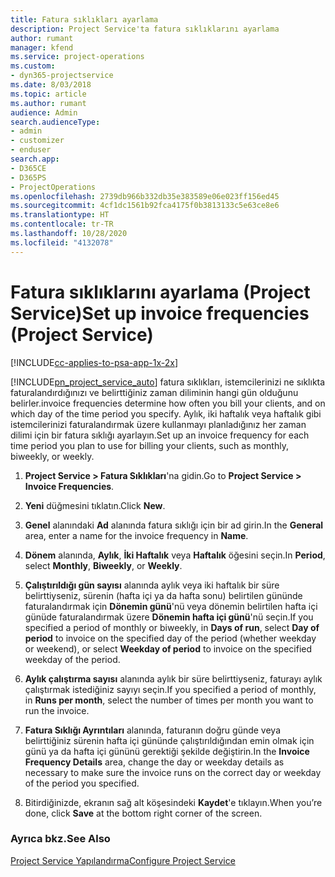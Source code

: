 ```yaml
---
title: Fatura sıklıkları ayarlama
description: Project Service'ta fatura sıklıklarını ayarlama
author: rumant
manager: kfend
ms.service: project-operations
ms.custom:
- dyn365-projectservice
ms.date: 8/03/2018
ms.topic: article
ms.author: rumant
audience: Admin
search.audienceType:
- admin
- customizer
- enduser
search.app:
- D365CE
- D365PS
- ProjectOperations
ms.openlocfilehash: 2739db966b332db35e383589e06e023ff156ed45
ms.sourcegitcommit: 4cf1dc1561b92fca4175f0b3813133c5e63ce8e6
ms.translationtype: HT
ms.contentlocale: tr-TR
ms.lasthandoff: 10/28/2020
ms.locfileid: "4132078"
---
```

# <a name="set-up-invoice-frequencies-project-service"></a><span data-ttu-id="efc20-103">Fatura sıklıklarını ayarlama (Project Service)</span><span class="sxs-lookup"><span data-stu-id="efc20-103">Set up invoice frequencies (Project Service)</span></span>

[!INCLUDE[cc-applies-to-psa-app-1x-2x](../includes/cc-applies-to-psa-app-1x-2x.md)]

[!INCLUDE[pn_project_service_auto](../includes/pn-project-service-auto.md)] <span data-ttu-id="efc20-104">fatura sıklıkları, istemcilerinizi ne sıklıkta faturalandırdığınızı ve belirttiğiniz zaman diliminin hangi gün olduğunu belirler.</span><span class="sxs-lookup"><span data-stu-id="efc20-104">invoice frequencies determine how often you bill your clients, and on which day of the time period you specify.</span></span> <span data-ttu-id="efc20-105">Aylık, iki haftalık veya haftalık gibi istemcilerinizi faturalandırmak üzere kullanmayı planladığınız her zaman dilimi için bir fatura sıklığı ayarlayın.</span><span class="sxs-lookup"><span data-stu-id="efc20-105">Set up an invoice frequency for each time period you plan to use for billing your clients, such as monthly, biweekly, or weekly.</span></span>  
  
1.  <span data-ttu-id="efc20-106">**Project Service > Fatura Sıklıkları**'na gidin.</span><span class="sxs-lookup"><span data-stu-id="efc20-106">Go to **Project Service > Invoice Frequencies**.</span></span>  
  
2.  <span data-ttu-id="efc20-107">**Yeni** düğmesini tıklatın.</span><span class="sxs-lookup"><span data-stu-id="efc20-107">Click **New**.</span></span>  
  
3.  <span data-ttu-id="efc20-108">**Genel** alanındaki **Ad** alanında fatura sıklığı için bir ad girin.</span><span class="sxs-lookup"><span data-stu-id="efc20-108">In the **General** area, enter a name for the invoice frequency in **Name**.</span></span>  
  
4.  <span data-ttu-id="efc20-109">**Dönem** alanında, **Aylık**, **İki Haftalık** veya **Haftalık** öğesini seçin.</span><span class="sxs-lookup"><span data-stu-id="efc20-109">In **Period**, select **Monthly**, **Biweekly**, or **Weekly**.</span></span>  
  
5.  <span data-ttu-id="efc20-110">**Çalıştırıldığı gün sayısı** alanında aylık veya iki haftalık bir süre belirttiyseniz, sürenin (hafta içi ya da hafta sonu) belirtilen gününde faturalandırmak için **Dönemin günü**'nü veya dönemin belirtilen hafta içi günüde faturalandırmak üzere **Dönemin hafta içi günü**'nü seçin.</span><span class="sxs-lookup"><span data-stu-id="efc20-110">If you specified a period of monthly or biweekly, in **Days of run**, select **Day of period** to invoice on the specified day of the period (whether weekday or weekend), or select **Weekday of period** to invoice on the specified weekday of the period.</span></span>  
  
6.  <span data-ttu-id="efc20-111">**Aylık çalıştırma sayısı** alanında aylık bir süre belirttiyseniz, faturayı aylık çalıştırmak istediğiniz sayıyı seçin.</span><span class="sxs-lookup"><span data-stu-id="efc20-111">If you specified a period of monthly, in **Runs per month**, select the number of times per month you want to run the invoice.</span></span>  
  
7.  <span data-ttu-id="efc20-112">**Fatura Sıklığı Ayrıntıları** alanında, faturanın doğru günde veya belirttiğiniz sürenin hafta içi gününde çalıştırıldığından emin olmak için günü ya da hafta içi gününü gerektiği şekilde değiştirin.</span><span class="sxs-lookup"><span data-stu-id="efc20-112">In the **Invoice Frequency Details** area, change the day or weekday details as necessary to make sure the invoice runs on the correct day or weekday of the period you specified.</span></span>  
  
8.  <span data-ttu-id="efc20-113">Bitirdiğinizde, ekranın sağ alt köşesindeki **Kaydet**'e tıklayın.</span><span class="sxs-lookup"><span data-stu-id="efc20-113">When you’re done, click **Save** at the bottom right corner of the screen.</span></span>  
  
### <a name="see-also"></a><span data-ttu-id="efc20-114">Ayrıca bkz.</span><span class="sxs-lookup"><span data-stu-id="efc20-114">See Also</span></span>  
 [<span data-ttu-id="efc20-115">Project Service Yapılandırma</span><span class="sxs-lookup"><span data-stu-id="efc20-115">Configure Project Service</span></span>](../psa/configure.md)
